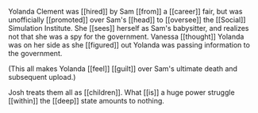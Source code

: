 Yolanda Clement was [[hired]] by Sam [[from]] a [[career]] fair, but was unofficially [[promoted]] over Sam's [[head]] to [[oversee]] the [[Social]] Simulation Institute. She [[sees]] herself as Sam's babysitter, and realizes not that she was a spy for the government. Vanessa [[thought]] Yolanda was on her side as she [[figured]] out Yolanda was passing information to the government.  
  
(This all makes Yolanda [[feel]] [[guilt]] over Sam's ultimate death and subsequent upload.)  
  
Josh treats them all as [[children]]. What [[is]] a huge power struggle [[within]] the [[deep]] state amounts to nothing.
